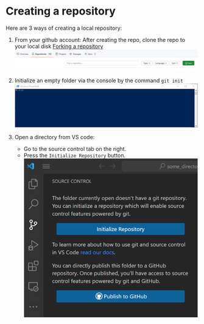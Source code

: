 # Creating a repository

Here are 3 ways of creating a local repository:

1. From your github account: After creating the repo, clone the repo to your local disk [Forking a repository](./usage/Git.md)
  ![Create a repository from Github](new_repository.png)

2. Initialize an empty folder via the console by the command `git init`
  ![Create a repository from the console](git_init.gif)

3. Open a directory from VS code:
   -  Go to the source control tab on the right.
   -  Press the `Initialize Repository` button.
![Initialize a repository from the VS Code](init_from_vscode.png)
  
  
